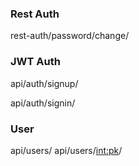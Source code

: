 ### Rest Auth
<!-- POST -->
<!-- old_password -->
<!-- new_password1 -->
<!-- new_password2 -->
rest-auth/password/change/

### JWT Auth
<!-- POST -->
<!-- username -->
<!-- email -->
<!-- password -->
<!-- password_confirmation -->
api/auth/signup/

<!-- POST -->
<!-- username -->
<!-- password -->
api/auth/signin/

### User
<!-- GET -->
api/users/
api/users/<int:pk>/
